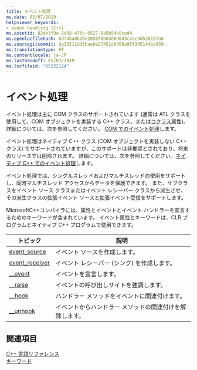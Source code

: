 ```yaml
---
title: イベント処理
ms.date: 05/07/2019
helpviewer_keywords:
- event handling [C++]
ms.assetid: 82de3f9a-2d88-470c-9527-8a5b54c8ced4
ms.openlocfilehash: bd74ba0b20e2058f0b04d0d0d3c22c9d526157a0
ms.sourcegitcommit: da32511dd5baebe27451c0458a95f345144bd439
ms.translationtype: HT
ms.contentlocale: ja-JP
ms.lasthandoff: 05/07/2019
ms.locfileid: "65222124"
---
```

# <a name="event-handling"></a>イベント処理

イベント処理は主に COM クラスのサポートされています (通常は ATL クラスを使用して、COM オブジェクトを実装する C++ クラス、または[コクラス](../windows/coclass.md)属性)。 詳細については、次を参照してください。 [COM でのイベント処理](../cpp/event-handling-in-com.md)します。

イベント処理はネイティブ C++ クラス (COM オブジェクトを実装しない C++ クラス) でサポートされていますが、このサポートは非推奨とされており、将来のリリースでは削除されます。  詳細については、次を参照してください。[ネイティブ C++ でのイベント処理](../cpp/event-handling-in-native-cpp.md)します。

イベント処理では、シングルスレッドおよびマルチスレッドの使用をサポートし、同時マルチスレッド アクセスからデータを保護できます。 また、サブクラスをイベント ソース クラスまたはイベント レシーバー クラスから派生させ、その派生クラスの拡張イベント ソースと拡張イベント受信をサポートします。

MicrosoftC++コンパイラには、属性とイベントとイベント ハンドラーを宣言するためのキーワードが含まれています。 イベント属性とキーワードは、CLR プログラムとネイティブ C++ プログラムで使用できます。

|トピック|説明|
|-----------|-----------------|
|[event_source](../windows/attributes/event-source.md)|イベント ソースを作成します。|
|[event_receiver](../windows/attributes/event-receiver.md)|イベント レシーバー (シンク) を作成します。|
|[__event](../cpp/event.md)|イベントを宣言します。|
|[__raise](../cpp/raise.md)|イベントの呼び出しサイトを強調します。|
|[__hook](../cpp/hook.md)|ハンドラー メソッドをイベントに関連付けます。|
|[__unhook](../cpp/unhook.md)|イベントからハンドラー メソッドの関連付けを解除します。|

## <a name="see-also"></a>関連項目

[C++ 言語リファレンス](../cpp/cpp-language-reference.md)<br/>
[キーワード](../cpp/keywords-cpp.md)